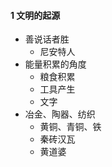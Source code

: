 #### 1 文明的起源

* 善说话者胜
  * 尼安特人
* 能量积累的角度
  * 粮食积累
  * 工具产生
  * 文字
* 冶金、陶器、纺织
  * 黄铜、青铜、铁
  * 秦砖汉瓦
  * 黄道婆